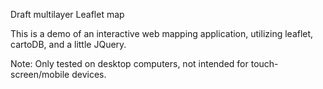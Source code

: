 
Draft multilayer Leaflet map

This is a demo of an interactive web mapping application, utilizing leaflet, cartoDB, and a little JQuery. 

Note: Only tested on desktop computers, not intended for touch-screen/mobile devices. 

